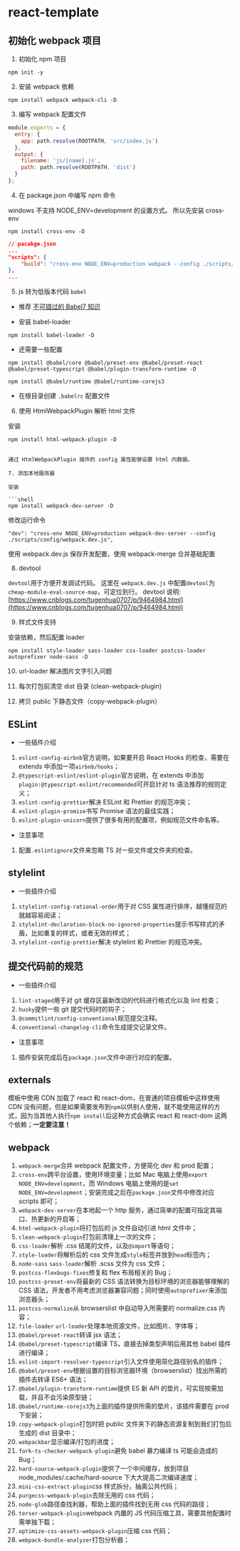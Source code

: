 # react-template

## 初始化 webpack 项目

1. 初始化 npm 项目

```shell
npm init -y
```

2. 安装 webpack 依赖

```shell
npm install webpack webpack-cli -D
```

3. 编写 webpack 配置文件

```javascript
module.exports = {
  entry: {
    app: path.resolve(ROOTPATH, 'src/index.js')
  },
  output: {
    filename: 'js/[name].js',
    path: path.resolve(ROOTPATH, 'dist')
  }
};
```

4. 在 package.json 中编写 npm 命令

windows 不支持 NODE_ENV=development 的设置方式。
所以先安装 cross-env

```shell
npm install cross-env -D
```

```json
// pacakge.json
...
"scripts": {
    "build": "cross-env NODE_ENV=production webpack --config ./scripts/config/webpack.common.js"
},
...
```

5. js 转为低版本代码 `babel`

- 推荐
  [不可错过的 Babel7 知识](https://juejin.im/post/6844904008679686152)

- 安装 babel-loader

```shell
npm install babel-loader -D
```

- 还需要一些配置

```shell
npm install @babel/core @babel/preset-env @babel/preset-react @babel/preset-typescript @babel/plugin-transform-runtime -D

npm install @babel/runtime @babel/runtime-corejs3
```

- 在根目录创建 `.babelrc` 配置文件

6. 使用 HtmlWebpackPlugin 解析 html 文件

安装

```shell
npm install html-webpack-plugin -D
```

````

通过 HtmlWebpackPlugin 插件的 config 属性能够设置 html 内数据。

7. 添加本地服务器

安装

```shell
npm install webpack-dev-server -D
````

修改运行命令

```shell
"dev": "cross-env NODE_ENV=production webpack-dev-server --config ./scripts/config/webpack.dev.js",
```

使用 webpack.dev.js 保存开发配置，使用 webpack-merge 合并基础配置

8. devtool

`devtool`用于方便开发调试代码。
这里在 `webpack.dev.js` 中配置`devtool`为`cheap-module-eval-source-map`，可定位到行。
devtool 说明: [https://www.cnblogs.com/tugenhua0707/p/9464984.html](https://www.cnblogs.com/tugenhua0707/p/9464984.html)

9. 样式文件支持

安装依赖，然后配置 loader

```shell
npm install style-loader sass-loader css-loader postcss-loader autoprefixer node-sass -D
```

10. url-loader 解决图片文字引入问题

11. 每次打包前清空 dist 目录 (clean-webpack-plugin)

12. 拷贝 public 下静态文件（copy-webpack-plugin）

## ESLint

- 一些插件介绍

1. `eslint-config-airbnb`官方说明，如果要开启 React Hooks 的检查，需要在 extends 中添加一项`airbnb/hooks`；
2. `@typescript-eslint/eslint-plugin`官方说明，在 extends 中添加`plugin:@typescript-eslint/recommended`可开启针对 ts 语法推荐的规则定义；
3. `eslint-config-prettier`解决 ESLint 和 Prettier 的规范冲突；
4. `eslint-plugin-promise`书写 Promise 语法的最佳实践；
5. `eslint-plugin-unicorn`提供了很多有用的配置项，例如规范文件命名等。

- 注意事项

1. 配置`.eslintignore`文件来忽略 TS 对一些文件或文件夹的检查。

## stylelint

- 一些插件介绍

1. `stylelint-config-rational-order`用于对 CSS 属性进行排序，越懂规范的就越容易阅读；
2. `stylelint-declaration-block-no-ignored-properties`提示书写样式的矛盾，比如重复的样式，或者无效的样式；
3. `stylelint-config-prettier`解决 stylelint 和 Prettier 的规范冲突。

## 提交代码前的规范

- 一些插件介绍

1. `lint-staged`用于对 git 缓存区最新改动的代码进行格式化以及 lint 检查；
2. `husky`提供一些 git 提交代码时的钩子；
3. `@commitlint/config-conventional`规范提交注释。
4. `conventional-changelog-cli`命令生成提交记录文件。

- 注意事项

1. 插件安装完成后在`package.json`文件中进行对应的配置。

## externals

模板中使用 CDN 加载了 react 和 react-dom，在普通的项目模板中这样使用 CDN 没有问题，但是如果需要发布到`npm`以供别人使用，就不能使用这样的方式，因为当其他人执行`npm install`后这种方式会确实 react 和 react-dom 这两个依赖；**一定要注意！**

## webpack

1. `webpack-merge`合并 webpack 配置文件，方便简化 dev 和 prod 配置；
2. `cross-env`跨平台设置，使用环境变量；比如 Mac 电脑上使用`export NODE_ENV=development`，而 Windows 电脑上使用的是`set NODE_ENV=development`；安装完成之后在`package.json`文件中修改对应 scripts 即可；
3. `webpack-dev-server`在本地起一个 http 服务，通过简单的配置可指定其端口、热更新的开启等；
4. `html-webpack-plugin`将打包后的 js 文件自动引进 html 文件中；
5. `clean-webpack-plugin`打包前清理上一次的文件；
6. `css-loader`解析 .css 结尾的文件，以及`@import`等语句；
7. `style-loader`将解析后的 css 文件生成`style`标签并放到`head`标签内；
8. `node-sass` `sass-loader`解析 .scss 文件为 css 文件；
9. `postcss-flexbugs-fixes`修复和 flex 布局相关的 Bug；
10. `postcss-preset-env`将最新的 CSS 语法转换为目标环境的浏览器能够理解的 CSS 语法，开发者不用考虑浏览器兼容问题；同时使用`autoprefixer`来添加浏览器头；
11. `postcss-normalize`从 browserslist 中自动导入所需要的 normalize.css 内容；
12. `file-loader` `url-loader`处理本地资源文件，比如图片、字体等；
13. `@babel/preset-react`转译 jsx 语法；
14. `@babel/preset-typescript`编译 TS，直接去掉类型声明后用其他 babel 插件进行编译；
15. `eslint-import-resolver-typescript`引入文件使用简化路径别名的插件；
16. `@babel/preset-env`根据设置的目标浏览器环境（browserslist）找出所需的插件去转译 ES6+ 语法；
17. `@babel/plugin-transform-runtime`提供 ES 新 API 的垫片，可实现按需加载，并且不会污染原型链；
18. `@babel/runtime-corejs3`为上面的插件提供所需的垫片，该插件需要在 prod 下安装；
19. `copy-webpack-plugin`打包时把 public 文件夹下的静态资源复制到我们打包后生成的 dist 目录中；
20. `webpackbar`显示编译/打包的进度；
21. `fork-ts-checker-webpack-plugin`避免 babel 暴力编译 ts 可能会造成的 Bug；
22. `hard-source-webpack-plugin`提供了一个中间缓存，放到项目 node_modules/.cache/hard-source 下大大提高二次编译速度；
23. `mini-css-extract-plugin`css 样式拆分，抽离公共代码；
24. `purgecss-webpack-plugin`去除无用的 css 代码；
25. `node-glob`路径查找利器，帮助上面的插件找到无用 css 代码的路径；
26. `terser-webpack-plugin`webpack 内置的 JS 代码压缩工具，需要其他配置时需单独下载；
27. `optimize-css-assets-webpack-plugin`压缩 css 代码；
28. `webpack-bundle-analyzer`打包分析器；
